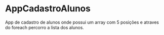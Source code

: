 # AppCadastroAlunos
App de cadastro de alunos onde possui um array com 5 posições e atraves do foreach percorro a lista dos alunos.

